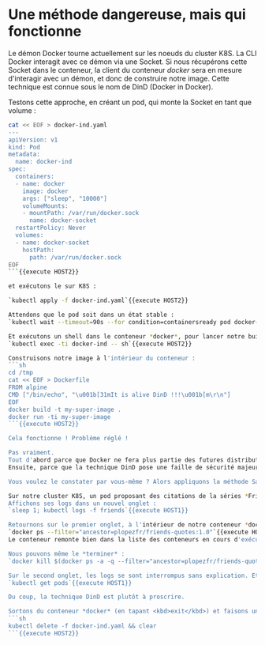 # Une méthode dangereuse, mais qui fonctionne

Le démon Docker tourne actuellement sur les noeuds du cluster K8S. La CLI Docker interagit avec ce démon via une Socket. Si nous récupérons cette Socket dans le conteneur, la client du conteneur *docker* sera en mesure d'interagir avec un démon, et donc de construire notre image.
Cette technique est connue sous le nom de DinD (Docker in Docker).

Testons cette approche, en créant un pod, qui monte la Socket en tant que volume :
```sh
cat << EOF > docker-ind.yaml
---
apiVersion: v1
kind: Pod
metadata:
  name: docker-ind
spec:
  containers:
  - name: docker
    image: docker
    args: ["sleep", "10000"]
    volumeMounts:
    - mountPath: /var/run/docker.sock
      name: docker-socket
  restartPolicy: Never
  volumes:
  - name: docker-socket
    hostPath:
      path: /var/run/docker.sock
EOF
```{{execute HOST2}}

et exécutons le sur K8S :

`kubectl apply -f docker-ind.yaml`{{execute HOST2}}

Attendons que le pod soit dans un état stable :
`kubectl wait --timeout=90s --for condition=containersready pod docker-ind`{{execute HOST1}}

Et exécutons un shell dans le conteneur *docker*, pour lancer notre build :
`kubectl exec -ti docker-ind -- sh`{{execute HOST2}}

Construisons notre image à l'intérieur du conteneur :
```sh
cd /tmp
cat << EOF > Dockerfile
FROM alpine
CMD ["/bin/echo", "\u001b[31mIt is alive DinD !!!\u001b[m\r\n"]
EOF
docker build -t my-super-image .
docker run -ti my-super-image
```{{execute HOST2}}

Cela fonctionne ! Problème réglé !

Pas vraiment.
Tout d'abord parce que Docker ne fera plus partie des futures distributions K8S.
Ensuite, parce que la technique DinD pose une faille de sécurité majeure : accéder au démon Docker de l'hôte depuis un conteneur peut conduire à des effets de bords a minima gênants.

Vous voulez le constater par vous-même ? Alors appliquons la méthode Saint Thomas (qui ne croit que ce qu'il voit).

Sur notre cluster K8S, un pod proposant des citations de la séries *Friends* s'exécute.
Affichons ses logs dans un nouvel onglet :
`sleep 1; kubectl logs -f friends`{{execute HOST1}}

Retournons sur le premier onglet, à l'intérieur de notre conteneur *docker*. Nous pouvons requêter le démon du noeud K8S, via la Socket montée en volume. Cherchons notre conteneur *friends* :
`docker ps --filter="ancestor=plopezfr/friends-quotes:1.0"`{{execute HOST2}}
Le conteneur remonte bien dans la liste des conteneurs en cours d'exécution, nous avons donc accès à tous les conteneurs du noeud.

Nous pouvons même le *terminer* :
`docker kill $(docker ps -a -q --filter="ancestor=plopezfr/friends-quotes:1.0" --format="{{.ID}}")`{{execute HOST2}}

Sur le second onglet, les logs se sont interrompus sans explication. Et le statut du pod est édifiant :
`kubectl get pods`{{execute HOST1}}

Du coup, la technique DinD est plutôt à proscrire.

Sortons du conteneur *docker* (en tapant <kbd>exit</kbd>) et faisons un brin de ménage :
```sh
kubectl delete -f docker-ind.yaml && clear
```{{execute HOST2}}
